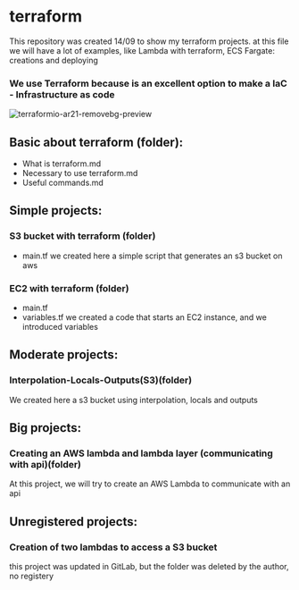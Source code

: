# terraform
This repository was created 14/09 to show my terraform projects.
at this file we will have a lot of  examples, like  Lambda with
terraform, ECS Fargate: creations and deploying

### We use Terraform because is an excellent option to make a IaC - Infrastructure as code
![terraformio-ar21-removebg-preview](https://user-images.githubusercontent.com/95464654/190205562-9cd2a8d9-0a80-49d9-a937-252015704920.png)

## Basic about terraform (folder):
* What is terraform.md
* Necessary to use terraform.md
* Useful commands.md

## Simple projects:
### S3 bucket with terraform (folder)
* main.tf
we created here a simple script that generates an s3 bucket on aws

### EC2 with terraform (folder)
* main.tf
* variables.tf
we created a code that starts an EC2 instance, and we introduced variables

## Moderate projects:
### Interpolation-Locals-Outputs(S3)(folder)
We created here a s3 bucket using interpolation, locals and outputs

## Big projects:
### Creating an AWS lambda and lambda layer (communicating with api)(folder)
At this project, we will try to create an AWS Lambda to communicate with an api


## Unregistered projects:
### Creation of two lambdas to access a S3 bucket
this project was updated in GitLab, but the folder was deleted by the author, 
no registery


